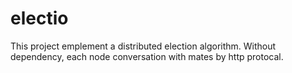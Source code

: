 # electio

This project emplement a distributed election algorithm.
Without dependency, each node conversation with mates by http protocal.
